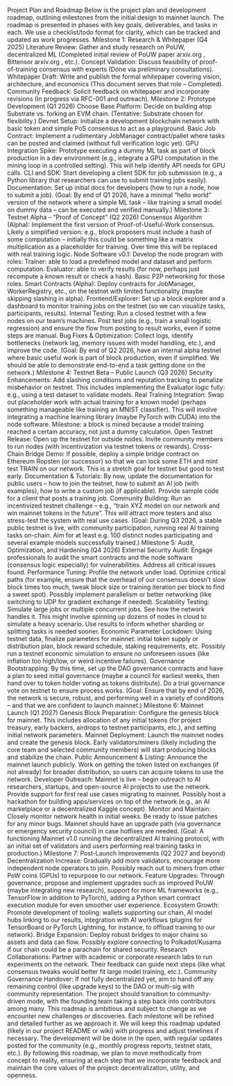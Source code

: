Project Plan and Roadmap
Below is the project plan and development roadmap, outlining milestones from the initial design to mainnet launch. The roadmap is presented in phases with key goals, deliverables, and tasks in each. We use a checklist/todo format for clarity, which can be tracked and updated as work progresses.
Milestone 1: Research & Whitepaper (Q4 2025)
 Literature Review: Gather and study research on PoUW, decentralized ML (Completed initial review of PoUW paper
arxiv.org
, Bittensor
arxiv.org
, etc.).
 Concept Validation: Discuss feasibility of proof-of-training consensus with experts (Done via preliminary consultations).
 Whitepaper Draft: Write and publish the formal whitepaper covering vision, architecture, and economics (This document serves that role – Completed).
 Community Feedback: Solicit feedback on whitepaper and incorporate revisions (In progress via RFC-001 and outreach).
Milestone 2: Prototype Development (Q1 2026)
 Choose Base Platform: Decide on building atop Substrate vs. forking an EVM chain. (Tentative: Substrate chosen for flexibility.)
 Devnet Setup: Initialize a development blockchain network with basic token and simple PoS consensus to act as a playground.
 Basic Job Contract: Implement a rudimentary JobManager contract/pallet where tasks can be posted and claimed (without full verification logic yet).
 GPU Integration Spike: Prototype executing a dummy ML task as part of block production in a dev environment (e.g., integrate a GPU computation in the mining loop in a controlled setting). This will help identify API needs for GPU calls.
 CLI and SDK: Start developing a client SDK for job submission (e.g., a Python library that researchers can use to submit training jobs easily).
 Documentation: Set up initial docs for developers (how to run a node, how to submit a job).
(Goal: By end of Q1 2026, have a minimal “hello world” version of the network where a simple ML task – like training a small model on dummy data – can be executed and verified manually.)
Milestone 3: Testnet Alpha – “Proof of Concept” (Q2 2026)
 Consensus Algorithm (Alpha): Implement the first version of Proof-of-Useful-Work consensus. Likely a simplified version: e.g., block proposers must include a hash of some computation – initially this could be something like a matrix multiplication as a placeholder for training. Over time this will be replaced with real training logic.
 Node Software v0.1: Develop the node program with roles:
 Trainer: able to load a predefined model and dataset and perform computation.
 Evaluator: able to verify results (for now, perhaps just recompute a known result or check a hash).
 Basic P2P networking for those roles.
 Smart Contracts (Alpha): Deploy contracts for JobManager, WorkerRegistry, etc., on the testnet with limited functionality (maybe skipping slashing in alpha).
 Frontend/Explorer: Set up a block explorer and a dashboard to monitor training jobs on the testnet (so we can visualize tasks, participants, results).
 Internal Testing: Run a closed testnet with a few nodes on our team’s machines. Post test jobs (e.g., train a small logistic regression) and ensure the flow from posting to result works, even if some steps are manual.
 Bug Fixes & Optimization: Collect logs, identify bottlenecks (network lag, memory issues with model handling, etc.), and improve the code.
(Goal: By end of Q2 2026, have an internal alpha testnet where basic useful work is part of block production, even if simplified. We should be able to demonstrate end-to-end a task getting done on the network.)
Milestone 4: Testnet Beta – Public Launch (Q3 2026)
 Security Enhancements: Add slashing conditions and reputation tracking to penalize misbehavior on testnet. This includes implementing the Evaluator logic fully: e.g., using a test dataset to validate models.
 Real Training Integration: Swap out placeholder work with actual training for a known model (perhaps something manageable like training an MNIST classifier). This will involve integrating a machine learning library (maybe PyTorch with CUDA) into the node software. Milestone: a block is mined because a model training reached a certain accuracy, not just a dummy calculation.
 Open Testnet Release: Open up the testnet for outside nodes. Invite community members to run nodes (with incentivization via testnet tokens or rewards).
 Cross-Chain Bridge Demo: If possible, deploy a simple bridge contract on Ethereum Ropsten (or successor) so that we can lock some ETH and mint test TRAIN on our network. This is a stretch goal for testnet but good to test early.
 Documentation & Tutorials: By now, update the documentation for public users – how to join the testnet, how to submit an AI job (with examples), how to write a custom job (if applicable). Provide sample code for a client that posts a training job.
 Community Building: Run an incentivized testnet challenge – e.g., “train XYZ model on our network and win mainnet tokens in the future”. This will attract more testers and also stress-test the system with real use cases.
(Goal: During Q3 2026, a stable public testnet is live, with community participation, running real AI training tasks on-chain. Aim for at least e.g. 100 distinct nodes participating and several example models successfully trained.)
Milestone 5: Audit, Optimization, and Hardening (Q4 2026)
 External Security Audit: Engage professionals to audit the smart contracts and the node software (consensus logic especially) for vulnerabilities. Address all critical issues found.
 Performance Tuning: Profile the network under load. Optimize critical paths (for example, ensure that the overhead of our consensus doesn’t slow block times too much, tweak block size or training iteration per block to find a sweet spot). Possibly implement parallelism or better networking (like switching to UDP for gradient exchange if needed).
 Scalability Testing: Simulate large jobs or multiple concurrent jobs. See how the network handles it. This might involve spinning up dozens of nodes in cloud to simulate a heavy scenario. Use results to inform whether sharding or splitting tasks is needed sooner.
 Economic Parameter Lockdown: Using testnet data, finalize parameters for mainnet: initial token supply or distribution plan, block reward schedule, staking requirements, etc. Possibly run a testnet economic simulation to ensure no unforeseen issues (like inflation too high/low, or weird incentive failures).
 Governance Bootstrapping: By this time, set up the DAO governance contracts and have a plan to seed initial governance (maybe a council for earliest weeks, then hand over to token holder voting as tokens distribute). Do a trial governance vote on testnet to ensure process works.
(Goal: Ensure that by end of 2026, the network is secure, robust, and performing well in a variety of conditions – and that we are confident to launch mainnet.)
Milestone 6: Mainnet Launch (Q1 2027)
 Genesis Block Preparation: Configure the genesis block for mainnet. This includes allocation of any initial tokens (for project treasury, early backers, airdrops to testnet participants, etc.), and setting initial network parameters.
 Mainnet Deployment: Launch the mainnet nodes and create the genesis block. Early validators/miners (likely including the core team and selected community members) will start producing blocks and stabilize the chain.
 Public Announcement & Listing: Announce the mainnet launch publicly. Work on getting the token listed on exchanges (if not already) for broader distribution, so users can acquire tokens to use the network.
 Developer Outreach: Mainnet is live – begin outreach to AI researchers, startups, and open-source AI projects to use the network. Provide support for first real use cases migrating to mainnet. Possibly host a hackathon for building apps/services on top of the network (e.g., an AI marketplace or a decentralized Kaggle concept).
 Monitor and Maintain: Closely monitor network health in initial weeks. Be ready to issue patches for any minor bugs. Mainnet should have an upgrade path (via governance or emergency security council) in case hotfixes are needed.
(Goal: A functioning Mainnet v1.0 running the decentralized AI training protocol, with an initial set of validators and users performing real training tasks in production.)
Milestone 7: Post-Launch Improvements (Q2 2027 and beyond)
 Decentralization Increase: Gradually add more validators, encourage more independent node operators to join. Possibly reach out to miners from other PoW coins (GPUs) to repurpose to our network.
 Feature Upgrades: Through governance, propose and implement upgrades such as improved PoUW (maybe integrating new research), support for more ML frameworks (e.g., TensorFlow in addition to PyTorch), adding a Python smart contract execution module for even smoother user experience.
 Ecosystem Growth: Promote development of tooling: wallets supporting our chain, AI model hubs linking to our results, integration with AI workflows (plugins for TensorBoard or PyTorch Lightning, for instance, to offload training to our network).
 Bridge Expansion: Deploy robust bridges to major chains so assets and data can flow. Possibly explore connecting to Polkadot/Kusama if our chain could be a parachain for shared security.
 Research Collaborations: Partner with academic or corporate research labs to run experiments on the network. Their feedback can guide next steps (like what consensus tweaks would better fit large model training, etc.).
 Community Governance Handover: If not fully decentralized yet, aim to hand off any remaining control (like upgrade keys) to the DAO or multi-sig with community representation. The project should transition to community-driven mode, with the founding team taking a step back into contributors among many.
This roadmap is ambitious and subject to change as we encounter new challenges or discoveries. Each milestone will be refined and detailed further as we approach it. We will keep this roadmap updated (likely in our project README or wiki) with progress and adjust timelines if necessary. The development will be done in the open, with regular updates posted for the community (e.g., monthly progress reports, testnet stats, etc.). By following this roadmap, we plan to move methodically from concept to reality, ensuring at each step that we incorporate feedback and maintain the core values of the project: decentralization, utility, and openness.